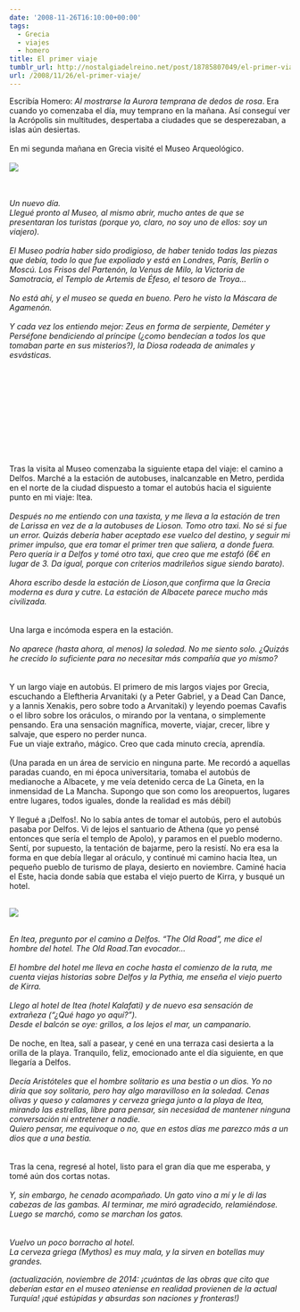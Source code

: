 ```yaml
---
date: '2008-11-26T16:10:00+00:00'
tags:
  - Grecia
  - viajes
  - homero
title: El primer viaje
tumblr_url: http://nostalgiadelreino.net/post/18785807049/el-primer-viaje
url: /2008/11/26/el-primer-viaje/
---
```


<p>Escribía Homero: <em>Al mostrarse la Aurora temprana de dedos de rosa</em>. Era cuando yo comenzaba el día, muy temprano en la mañana. Así conseguí ver la Acrópolis sin multitudes, despertaba a ciudades que se desperezaban, a islas aún desiertas.<br/><br/>En mi segunda mañana en Grecia visité el Museo Arqueológico.<br/><br/><img src="http://65.media.tumblr.com/88129527463df18269f2c6314cdf4816/tumblr_inline_nfr2un68hW1r8a7sj.jpg"/></p>

<p><br/><br/><em>Un nuevo día.<br/>Llegué pronto al Museo, al mismo abrir, mucho antes de que se presentaran los turistas (porque yo, claro, no soy uno de ellos: soy un viajero).<br/><br/>El Museo podría haber sido prodigioso, de haber tenido todas las piezas que debía, todo lo que fue expoliado y está en Londres, París, Berlín o Moscú. Los Frisos del Partenón, la Venus de Milo, la Victoria de Samotracia, el Templo de Artemis de Éfeso, el tesoro de Troya&hellip;<br/><br/>No está ahí, y el museo se queda en bueno. Pero he visto la Máscara de Agamenón.<br/><br/>Y cada vez los entiendo mejor: Zeus en forma de serpiente, Deméter y Perséfone bendiciendo al príncipe (¿como bendecían a todos los que tomaban parte en sus misterios?), la Diosa rodeada de animales y esvásticas.</em><br/><br/><br/><br/><br/><br/><br/><br/><br/><br/><br/><br/>Tras la visita al Museo comenzaba la siguiente etapa del viaje: el camino a Delfos. Marché a la estación de autobuses, inalcanzable en Metro, perdida en el norte de la ciudad dispuesto a tomar el autobús hacia el siguiente punto en mi viaje: Itea.<br/><br/><em>Después no me entiendo con una taxista, y me lleva a la estación de tren de Larissa en vez de a la autobuses de Lioson. Tomo otro taxi. No sé si fue un error. Quizás debería haber aceptado ese vuelco del destino, y seguir mi primer impulso, que era tomar el primer tren que saliera, a donde fuera.<br/>Pero quería ir a Delfos y tomé otro taxi, que creo que me estafó (6€ en lugar de 3. Da igual, porque con criterios madrileños sigue siendo barato).<br/><br/>Ahora escribo desde la estación de Lioson,que confirma que la Grecia moderna es dura y cutre. La estación de Albacete parece mucho más civilizada.</em><br/><br/><br/>Una larga e incómoda espera en la estación. <br/><br/><em>No aparece (hasta ahora, al menos) la soledad. No me siento solo. ¿Quizás he crecido lo suficiente para no necesitar más compañía que yo mismo?<br/></em><br/><br/>Y un largo viaje en autobús. El primero de mis largos viajes por Grecia, escuchando a Eleftheria Arvanitaki (y a Peter Gabriel, y a Dead Can Dance, y a Iannis Xenakis, pero sobre todo a Arvanitaki) y leyendo poemas Cavafis o el libro sobre los oráculos, o mirando por la ventana, o simplemente pensando. Era una sensación magnífica, moverte, viajar, crecer, libre y salvaje, que espero no perder nunca.<br/>Fue un viaje extraño, mágico. Creo que cada minuto crecía, aprendía.<br/><br/>(Una parada en un área de servicio en ninguna parte. Me recordó a aquellas paradas cuando, en mi época universitaria, tomaba el autobús de medianoche a Albacete, y me veía detenido cerca de La Gineta, en la inmensidad de La Mancha. Supongo que son como los areopuertos, lugares entre lugares, todos iguales, donde la realidad es más débil)<br/><br/>Y llegué a ¡Delfos!. No lo sabía antes de tomar el autobús, pero el autobús pasaba por Delfos. Vi de lejos el santuario de Athena (que yo pensé entonces que sería el templo de Apolo), y paramos en el pueblo moderno. Sentí, por supuesto, la tentación de bajarme, pero la resistí. No era esa la forma en que debía llegar al oráculo, y continué mi camino hacia Itea, un pequeño pueblo de turismo de playa, desierto en noviembre. Caminé hacia el Este, hacia donde sabía que estaba el viejo puerto de Kirra, y busqué un hotel.<br/><br/></p>
<p><img src="http://67.media.tumblr.com/97dc08579ef139247ec5b445437f9626/tumblr_inline_nfr2w7o6LS1r8a7sj.jpg"/></p>

<p><br/><em>En Itea, pregunto por el camino a Delfos. &ldquo;The Old Road&rdquo;, me dice el hombre del hotel. The Old Road.Tan evocador&hellip;</em><br/><br/><em>El hombre del hotel me lleva en coche hasta el comienzo de la ruta, me cuenta viejas historias sobre Delfos y la Pythia, me enseña el viejo puerto de Kirra.</em><br/><br/><em>Llego al hotel de Itea (hotel Kalafati) y de nuevo esa sensación de extrañeza (&ldquo;¿Qué hago yo aquí?&rdquo;).<br/>Desde el balcón se oye: grillos, a los lejos el mar, un campanario.</em><br/><br/>De noche, en Itea, salí a pasear, y cené en una terraza casi desierta a la orilla de la playa. Tranquilo, feliz, emocionado ante el día siguiente, en que llegaría a Delfos.<br/><br/><em>Decía Aristóteles que el hombre solitario es una bestia o un dios. Yo no diría que soy solitario, pero hay algo maravilloso en la soledad. Cenas olivas y queso y calamares y cerveza griega junto a la playa de Itea, mirando las estrellas, libre para pensar, sin necesidad de mantener ninguna conversación ni entretener a nadie.<br/>Quiero pensar, me equivoque o no, que en estos días me parezco más a un dios que a una bestia.<br/></em><br/><br/>Tras la cena, regresé al hotel, listo para el gran día que me esperaba, y tomé aún dos cortas notas. <br/><br/><em>Y, sin embargo, he cenado acompañado. Un gato vino a mí y le di las cabezas de las gambas. Al terminar, me miró agradecido, relamiéndose.<br/>Luego se marchó, como se marchan los gatos.</em><br/><br/><br/><em>Vuelvo un poco borracho al hotel.<br/>La cerveza griega (Mythos) es muy mala, y la sirven en botellas muy grandes.</em></p>
<div class="blogger-post-footer"><img alt="" height="1" src="https://blogger.googleusercontent.com/tracker/1180118427259117074-4073493298727011158?l=nostalgiadelreino.blogspot.com" width="1"/></div>
<div class="blogger-post-footer"></div>
<div class="blogger-post-footer"><em>(actualización, noviembre de 2014: ¡cuántas de las obras que cito que deberían estar en el museo ateniense en realidad provienen de la actual Turquía! ¡qué estúpidas y absurdas son naciones y fronteras!)</em></div>